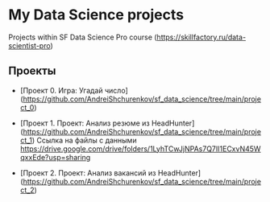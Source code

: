 # My Data Science projects
Projects within SF Data Science Pro course (https://skillfactory.ru/data-scientist-pro)

## Проекты

* [Проект 0. Игра: Угадай число]  (https://github.com/AndreiShchurenkov/sf_data_science/tree/main/project_0)

* [Проект 1. Проект: Анализ резюме из HeadHunter]  (https://github.com/AndreiShchurenkov/sf_data_science/tree/main/project_1) 
Ссылка на файлы с данными https://drive.google.com/drive/folders/1LyhTCwJjNPAs7Q7II1ECxvN45WqxxEde?usp=sharing

* [Проект 2. Проект: Анализ вакансий из HeadHunter]  (https://github.com/AndreiShchurenkov/sf_data_science/tree/main/project_2) 